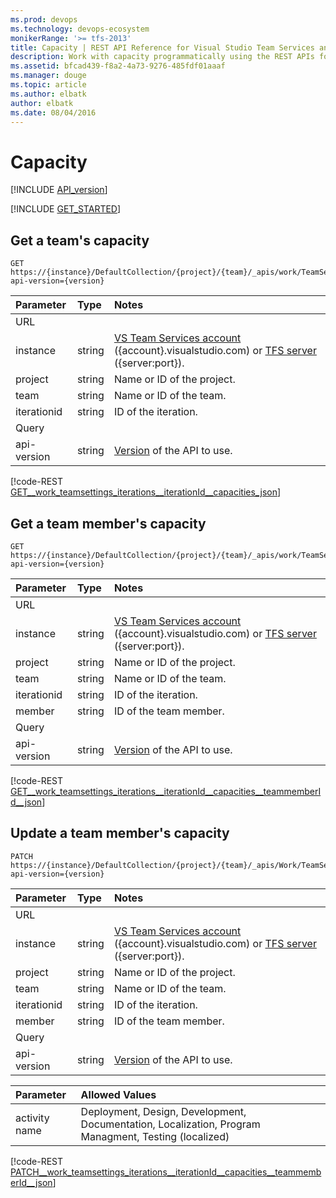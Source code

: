 ```yaml
---
ms.prod: devops
ms.technology: devops-ecosystem
monikerRange: '>= tfs-2013'
title: Capacity | REST API Reference for Visual Studio Team Services and Team Foundation Server
description: Work with capacity programmatically using the REST APIs for Visual Studio Team Services and Team Foundation Server.
ms.assetid: bfcad439-f8a2-4a73-9276-485fdf01aaaf
ms.manager: douge
ms.topic: article
ms.author: elbatk
author: elbatk
ms.date: 08/04/2016
---
```


# Capacity
[!INCLUDE [API_version](../_data/version2-preview1.md)]

[!INCLUDE [GET_STARTED](../_data/get-started.md)]

## Get a team's capacity
<a id="GetTeamMembersCapacity"></a>

```no-highlight
GET https://{instance}/DefaultCollection/{project}/{team}/_apis/work/TeamSettings/Iterations/{iterationid}/Capacities?api-version={version}
```

| Parameter  | Type     | Notes
|:-----------|:---------|:-----------------------------------------------------
| URL
| instance   | string   | [VS Team Services account](/integrate/get-started/rest/basics.md) ({account}.visualstudio.com) or [TFS server](/integrate/get-started/rest/basics.md) ({server:port}).
| project    | string   | Name or ID of the project.
| team       | string   | Name or ID of the team. 
| iterationid| string   | ID of the iteration.
| Query
| api-version| string   | [Version](../../concepts/rest-api-versioning.md) of the API to use.

[!code-REST [GET__work_teamsettings_iterations__iterationId__capacities_json](./_data/capacities/GET__work_teamsettings_iterations__iterationId__capacities.json)]

## Get a team member's capacity
<a id="GetTeamMemberCapacity"></a>

```no-highlight
GET https://{instance}/DefaultCollection/{project}/{team}/_apis/work/TeamSettings/Iterations/{iterationid}/capacities/{member}?api-version={version}
```

| Parameter  | Type     | Notes
|:-----------|:---------|:-----------------------------------------------------
| URL
| instance   | string   | [VS Team Services account](/integrate/get-started/rest/basics.md) ({account}.visualstudio.com) or [TFS server](/integrate/get-started/rest/basics.md) ({server:port}).
| project    | string   | Name or ID of the project.
| team       | string   | Name or ID of the team. 
| iterationid| string   | ID of the iteration.
| member     | string   | ID of the team member.
| Query
| api-version| string   | [Version](../../concepts/rest-api-versioning.md) of the API to use.

[!code-REST [GET__work_teamsettings_iterations__iterationId__capacities__teammemberId__json](./_data/capacities/GET__work_teamsettings_iterations__iterationId__capacities__teammemberId_.json)]

## Update a team member's capacity
<a id="UpdateTeamMemberCapacity"></a>

```no-highlight
PATCH https://{instance}/DefaultCollection/{project}/{team}/_apis/Work/TeamSettings/Iterations/{iterationid}/capacities/{member}?api-version={version}
```

| Parameter  | Type     | Notes
|:-----------|:---------|:-----------------------------------------------------
| URL
| instance   | string   | [VS Team Services account](/integrate/get-started/rest/basics.md) ({account}.visualstudio.com) or [TFS server](/integrate/get-started/rest/basics.md) ({server:port}).
| project    | string   | Name or ID of the project.
| team       | string   | Name or ID of the team. 
| iterationid| string   | ID of the iteration.
| member     | string   | ID of the team member.
| Query
| api-version| string   | [Version](../../concepts/rest-api-versioning.md) of the API to use.

| Parameter  	| Allowed Values     
|:-----------	|:---------
| activity name	| Deployment, Design, Development, Documentation, Localization, Program Managment, Testing (localized)

[!code-REST [PATCH__work_teamsettings_iterations__iterationId__capacities__teammemberId__json](./_data/capacities/PATCH__work_teamsettings_iterations__iterationId__capacities__teammemberId_.json)]